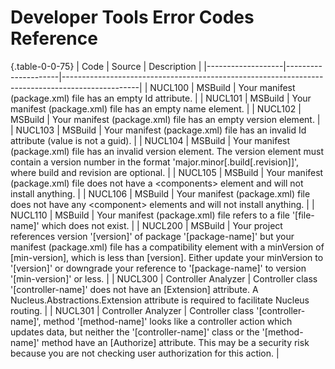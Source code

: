 # Developer Tools Error Codes Reference

{.table-0-0-75}
| Code              | Source              | Description                                                                                     |
|-------------------|---------------------|-------------------------------------------------------------------------------------------------|
| NUCL100           | MSBuild             | Your manifest (package.xml) file has an empty Id attribute.                                     |
| NUCL101           | MSBuild             | Your manifest (package.xml) file has an empty name element.                                     |
| NUCL102           | MSBuild             | Your manifest (package.xml) file has an empty version element.                                  |
| NUCL103           | MSBuild             | Your manifest (package.xml) file has an invalid Id attribute (value is not a guid).             |
| NUCL104           | MSBuild             | Your manifest (package.xml) file has an invalid version element.  The version element must contain a version number in the format 'major.minor[.build[.revision]]', where build and revision are optional. |
| NUCL105           | MSBuild             | Your manifest (package.xml) file does not have a &lt;components&gt; element and will not install anything. |
| NUCL106           | MSBuild             | Your manifest (package.xml) file does not have any &lt;component&gt; elements and will not install anything. |
| NUCL110           | MSBuild             | Your manifest (package.xml) file refers to a file '[file-name]' which does not exist.                |
| NUCL200           | MSBuild             | Your project references version '[version]' of package '[package-name]' but your manifest (package.xml) file has a compatibility element with a minVersion of [min-version], which is less than [version].  Either update your minVersion to '[version]' or downgrade your reference to '[package-name]' to version '[min-version]' or less. |
| NUCL300           | Controller Analyzer | Controller class '[controller-name]' does not have an [Extension] attribute. A Nucleus.Abstractions.Extension attribute is required to facilitate Nucleus routing. |
| NUCL301           | Controller Analyzer | Controller class '[controller-name]', method '[method-name]' looks like a controller action which updates data, but neither the '[controller-name]' class or the '[method-name]' method have an [Authorize] attribute. This may be a security risk because you are not checking user authorization for this action. |
